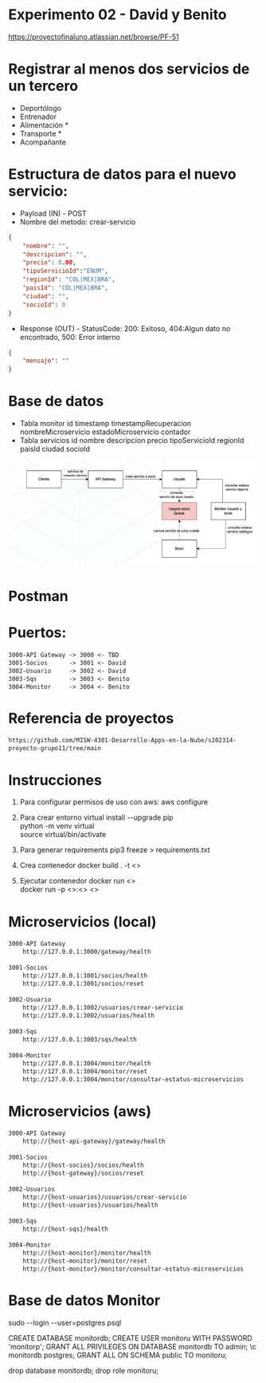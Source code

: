 # Experimento 02 - David y Benito

https://proyectofinaluno.atlassian.net/browse/PF-51

# Registrar al menos dos servicios de un tercero
- Deportólogo 
- Entrenador 
- Alimentación *
- Transporte *
- Acompañante

# Estructura de datos para el nuevo servicio:
- Payload (IN) - POST
- Nombre del metodo: crear-servicio
```json
{
    "nombre": "",
    "descripcion": "",
    "precio": 0.00,
    "tipoServicioId":"ENUM",
    "regionId": "COL|MEX|BRA",
    "paisId": "COL|MEX|BRA",
    "ciudad": "",
    "socioId": 0
}
```
- Response (OUT) - StatusCode: 200: Exitoso, 404:Algun dato no encontrado, 500: Error interno
```json
{
    "mensaje": ""
}
```

# Base de datos
- Tabla monitor
    id
    timestamp
    timestampRecuperacion
    nombreMicroservicio
    estadoMicroservicio
    contador
- Tabla servicios
    id
    nombre
    descripcion
    precio
    tipoServicioId
    regionId
    paisId
    ciudad
    socioId

![Alt text](image.png)

# Postman

# Puertos:
    3000-API Gateway -> 3000 <- TBD
    3001-Socios      -> 3001 <- David
    3002-Usuario     -> 3002 <- David
    3003-Sqs         -> 3003 <- Benito
    3004-Monitor     -> 3004 <- Benito

# Referencia de proyectos 
    https://github.com/MISW-4301-Desarrollo-Apps-en-la-Nube/s202314-proyecto-grupo11/tree/main

# Instrucciones
1. Para configurar permisos de uso con aws:
    aws configure

2. Para crear entorno virtual
    install --upgrade pip   
    python -m venv virtual   
    source virtual/bin/activate    

3. Para generar requirements
    pip3 freeze > requirements.txt

4. Crea contenedor
    docker build . -t <<nombre contenedor>>

5. Ejecutar contenedor
    docker run <<nombre de contenedor>>  
    docker run -p <<puerto>>:<<puerto>> <<nombre de contenedor>>  

# Microservicios (local)
    3000-API Gateway
        http://127.0.0.1:3000/gateway/health

    3001-Socios 
        http://127.0.0.1:3001/socios/health
        http://127.0.0.1:3001/socios/reset

    3002-Usuario     
        http://127.0.0.1:3002/usuarios/crear-servicio
        http://127.0.0.1:3002/usuarios/health

    3003-Sqs        
        http://127.0.0.1:3003/sqs/health

    3004-Monitor    
        http://127.0.0.1:3004/monitor/health
        http://127.0.0.1:3004/monitor/reset
        http://127.0.0.1:3004/monitor/consultar-estatus-microservicios

# Microservicios (aws)
    3000-API Gateway
        http://{host-api-gateway}/gateway/health

    3001-Socios
        http://{host-socios}/socios/health
        http://{host-gateway}/socios/reset

    3002-Usuarios    
        http://{host-usuarios}/usuarios/crear-servicio
        http://{host-usuarios}/usuarios/health

    3003-Sqs        
        http://{host-sqs}/health

    3004-Monitor    
        http://{host-monitor}/monitor/health
        http://{host-monitor}/monitor/reset
        http://{host-monitor}/monitor/consultar-estatus-microservicios


# Base de datos Monitor
sudo --login --user=postgres psql

CREATE DATABASE monitordb;
CREATE USER monitoru WITH PASSWORD 'monitorp';
GRANT ALL PRIVILEGES ON DATABASE monitordb TO admin;
\c monitordb  postgres;
GRANT ALL ON SCHEMA public TO monitoru;

drop database monitordb;
drop role monitoru;